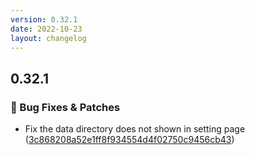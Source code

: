 ```yaml
---
version: 0.32.1
date: 2022-10-23
layout: changelog
---
```

## 0.32.1
### 🐛 Bug Fixes & Patches

- Fix the data directory does not shown in setting page ([3c868208a52e1ff8f934554d4f02750c9456cb43](https://github.com/Voxelum/x-minecraft-launcher/commit/3c868208a52e1ff8f934554d4f02750c9456cb43))